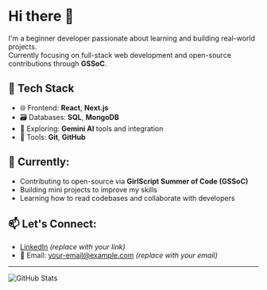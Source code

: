 # Hi there 👋

I'm a beginner developer passionate about learning and building real-world projects.  
Currently focusing on full-stack web development and open-source contributions through **GSSoC**.

## 🚀 Tech Stack

- 🌐 Frontend: **React**, **Next.js**
- 🗃️ Databases: **SQL**, **MongoDB**
- 🤖 Exploring: **Gemini AI** tools and integration
- 🔧 Tools: **Git**, **GitHub**

## 🌱 Currently:
- Contributing to open-source via **GirlScript Summer of Code (GSSoC)**
- Building mini projects to improve my skills
- Learning how to read codebases and collaborate with developers

## 📫 Let's Connect:
- [LinkedIn](https://www.linkedin.com/in/your-linkedin) *(replace with your link)*
- 📧 Email: your-email@example.com *(replace with your email)*

---

![GitHub Stats](https://github-readme-stats.vercel.app/api?username=your-username&show_icons=true&theme=radical)

<!--
**Manmoksh/Manmoksh** is a ✨ _special_ ✨ repository because its `README.md` (this file) appears on your GitHub profile.

Here are some ideas to get you started:

- 🔭 I’m currently working on ...
- 🌱 I’m currently learning ...
- 👯 I’m looking to collaborate on ...
- 🤔 I’m looking for help with ...
- 💬 Ask me about ...
- 📫 How to reach me: ...
- 😄 Pronouns: ...
- ⚡ Fun fact: ...
-->
